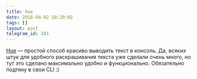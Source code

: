 ```yaml
---
title: hue
date: 2018-04-02 10:20:02
tags: []
layout: post
telegram_id: 101
---
```


[Hue](https://github.com/UltimateHackers/hue) — простой способ красиво выводить текст в консоль. Да, всяких штук для удобного раскрашивания текста уже сделали очень много, но тут это сделано максимально удобно и функционально. Обязательно подтяну в свои CLI :)
